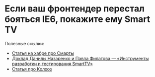 # Если ваш фронтендер перестал бояться IE6, покажите ему Smart TV

Полезные ссылки:
- [Статья на хабре про Смарты](https://habr.com/ru/companies/yandex/articles/743104/)
- [Доклад Данилы Назаренко и Павла Филатова — «Инструменты разработки и тестирования SmartTV»](https://www.youtube.com/watch?v=lIR1oCaMjDw&t=17813s)
- [Статья про Колхоз](https://habr.com/ru/companies/yandex/articles/686324/)
